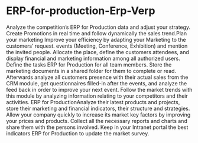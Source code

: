 # ERP-for-production-Erp-Verp
Analyze the competition’s ERP for Production data and adjust your strategy. Create Promotions in real time and follow dynamically the sales trend.Plan your marketing Improve your efficiency by adapting your Marketing to the customers’ request.  events (Meeting, Conference, Exhibition) and mention the invited people.  Allocate the place, define the customers attendees, and display financial and marketing information among all authorized users. Define the tasks ERP for Production for all team members. Store the marketing documents in a shared folder for them to complete or read. Afterwards analyze all customers presence with their actual sales from the CRM module, get questionnaires filled-in after the events, and analyze the feed back in order to improve your next event. Follow the market trends with this module by analyzing information relating to your competitors and their activities. ERP for ProductionAnalyze their latest products and projects, store their marketing and financial indicators, their structure and strategies. Allow your company quickly to increase its market key factors by improving your prices and products. Collect all the necessary reports and charts and share them with the persons involved. Keep in your Intranet portal the best indicators ERP for Production to update the market survey.
